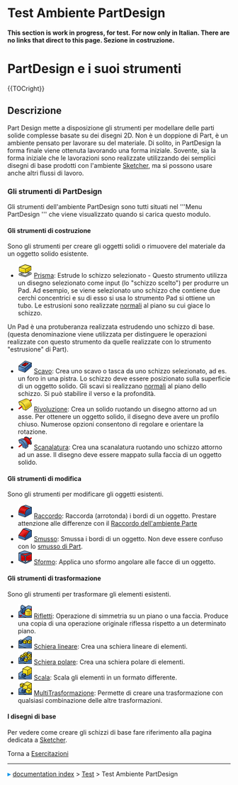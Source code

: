 # Test Ambiente PartDesign
**This section is work in progress, for test. For now only in Italian.
There are no links that direct to this page.
Sezione in costruzione.**

# PartDesign e i suoi strumenti 


{{TOCright}}

## Descrizione

Part Design mette a disposizione gli strumenti per modellare delle parti solide complesse basate su dei disegni 2D. Non è un doppione di Part, è un ambiente pensato per lavorare su del materiale.
Di solito, in PartDesign la forma finale viene ottenuta lavorando una forma iniziale. Sovente, sia la forma iniziale che le lavorazioni sono realizzate utilizzando dei semplici disegni di base prodotti con l\'ambiente [Sketcher](Sketcher_Workbench/it.md), ma si possono usare anche altri flussi di lavoro.

### Gli strumenti di PartDesign 

Gli strumenti dell\'ambiente PartDesign sono tutti situati nel \'\'\'Menu PartDesign \'\'\' che viene visualizzato quando si carica questo modulo.

#### Gli strumenti di costruzione 

Sono gli strumenti per creare gli oggetti solidi o rimuovere del materiale da un oggetto solido esistente.

-   <img alt="" src=images/PartDesign_Pad.svg  style="width:32px;"> [Prisma](PartDesign_Pad/it.md): Estrude lo schizzo selezionato - Questo strumento utilizza un disegno selezionato come input (lo \"schizzo scelto\") per produrre un Pad. Ad esempio, se viene selezionato uno schizzo che contiene due cerchi concentrici e su di esso si usa lo strumento Pad si ottiene un tubo. Le estrusioni sono realizzate [normali](http://en.wikipedia.org/wiki/Surface_normal) al piano su cui giace lo schizzo.

Un Pad è una protuberanza realizzata estrudendo uno schizzo di base. (questa denominazione viene utilizzata per distinguere le operazioni realizzate con questo strumento da quelle realizzate con lo strumento \"estrusione\" di Part).

-   <img alt="" src=images/PartDesign_Pocket.svg  style="width:32px;"> [Scavo](PartDesign_Pocket/it.md): Crea uno scavo o tasca da uno schizzo selezionato, ad es. un foro in una pistra. Lo schizzo deve essere posizionato sulla superficie di un oggetto solido. Gli scavi si realizzano [normali](http://en.wikipedia.org/wiki/Surface_normal) al piano dello schizzo. Si può stabilire il verso e la profondità.
-   <img alt="" src=images/PartDesign_Revolution.svg  style="width:32px;"> [Rivoluzione](PartDesign_Revolution/it.md): Crea un solido ruotando un disegno attorno ad un asse. Per ottenere un oggetto solido, il disegno deve avere un profilo chiuso. Numerose opzioni consentono di regolare e orientare la rotazione.
-   <img alt="" src=images/PartDesign_Groove.svg  style="width:32px;"> [Scanalatura](PartDesign_Groove/it.md): Crea una scanalatura ruotando uno schizzo attorno ad un asse. Il disegno deve essere mappato sulla faccia di un oggetto solido.

#### Gli strumenti di modifica 

Sono gli strumenti per modificare gli oggetti esistenti.

-   <img alt="" src=images/PartDesign_Fillet.svg  style="width:32px;"> [Raccordo](PartDesign_Fillet/it.md): Raccorda (arrotonda) i bordi di un oggetto. Prestare attenzione alle differenze con il [Raccordo dell\'ambiente Parte](Part_Fillet/it.md)
-   <img alt="" src=images/PartDesign_Chamfer.svg  style="width:32px;"> [Smusso](PartDesign_Chamfer/it.md): Smussa i bordi di un oggetto. Non deve essere confuso con lo [smusso di Part](Part_Chamfer/it.md).
-   <img alt="" src=images/PartDesign_Draft.svg  style="width:32px;"> [Sformo](PartDesign_Draft/it.md): Applica uno sformo angolare alle facce di un oggetto.

#### Gli strumenti di trasformazione 

Sono gli strumenti per trasformare gli elementi esistenti.

-   <img alt="" src=images/PartDesign_Mirrored.svg  style="width:32px;"> [Rifletti](PartDesign_Mirrored/it.md): Operazione di simmetria su un piano o una faccia. Produce una copia di una operazione originale riflessa rispetto a un determinato piano.
-   <img alt="" src=images/PartDesign_LinearPattern.svg  style="width:32px;"> [Schiera lineare](PartDesign_LinearPattern/it.md): Crea una schiera lineare di elementi.
-   <img alt="" src=images/PartDesign_PolarPattern.svg  style="width:32px;"> [Schiera polare](PartDesign_PolarPattern/it.md): Crea una schiera polare di elementi.
-   <img alt="" src=images/PartDesign_Scaled.png  style="width:32px;"> [Scala](PartDesign_Scaled/it.md): Scala gli elementi in un formato differente.
-   <img alt="" src=images/PartDesign_MultiTransform.svg  style="width:32px;"> [MultiTrasformazione](PartDesign_MultiTransform/it.md): Permette di creare una trasformazione con qualsiasi combinazione delle altre trasformazioni.

#### I disegni di base 

Per vedere come creare gli schizzi di base fare riferimento alla pagina dedicata a [Sketcher](Sketcher_Workbench/it.md).

Torna a [Esercitazioni](Esercitazioni.md)



---
![](images/Right_arrow.png) [documentation index](../README.md) > [Test](Test_Workbench.md) > Test Ambiente PartDesign
